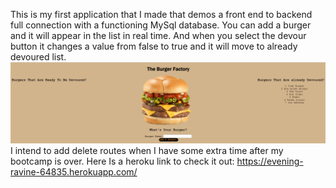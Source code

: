 
This is my first application that I made that demos a front end to backend full connection with a functioning MySql database.
You can add a burger and it will appear in the list in real time.
And when you select the devour button it changes a value from false to true and it will move to already devoured list.
![alt text](https://raw.githubusercontent.com/Pearsonj/Front-End-Back-End-Burgers-App/master/burgergame.PNG)
I intend to add delete routes when I have some extra time after my bootcamp is over.
Here Is a heroku link to check it out: https://evening-ravine-64835.herokuapp.com/
